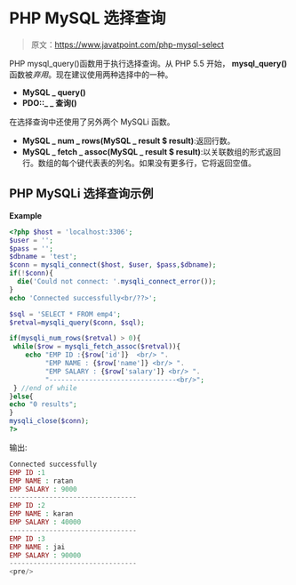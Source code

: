 # PHP MySQL 选择查询

> 原文：<https://www.javatpoint.com/php-mysql-select>

PHP mysql_query()函数用于执行选择查询。从 PHP 5.5 开始， **mysql_query()** 函数被*弃用*。现在建议使用两种选择中的一种。

*   **MySQL _ query()**
*   **PDO::_ _ 查询()**

在选择查询中还使用了另外两个 MySQLi 函数。

*   **MySQL _ num _ rows(MySQL _ result $ result)**:返回行数。
*   **MySQL _ fetch _ assoc(MySQL _ result $ result)**:以关联数组的形式返回行。数组的每个键代表表的列名。如果没有更多行，它将返回空值。

## PHP MySQLi 选择查询示例

**Example**

```php
<?php $host = 'localhost:3306';
$user = '';
$pass = '';
$dbname = 'test';
$conn = mysqli_connect($host, $user, $pass,$dbname);
if(!$conn){
  die('Could not connect: '.mysqli_connect_error());
}
echo 'Connected successfully<br/??>';

$sql = 'SELECT * FROM emp4';
$retval=mysqli_query($conn, $sql);

if(mysqli_num_rows($retval) > 0){
 while($row = mysqli_fetch_assoc($retval)){
    echo "EMP ID :{$row['id']}  <br/> ".
         "EMP NAME : {$row['name']} <br/> ".
         "EMP SALARY : {$row['salary']} <br/> ".
         "--------------------------------<br/>";
 } //end of while
}else{
echo "0 results";
}
mysqli_close($conn);
?>

```

输出:

```php
Connected successfully
EMP ID :1 
EMP NAME : ratan 
EMP SALARY : 9000 
--------------------------------
EMP ID :2 
EMP NAME : karan 
EMP SALARY : 40000 
--------------------------------
EMP ID :3 
EMP NAME : jai 
EMP SALARY : 90000 
--------------------------------
<pre/>
```